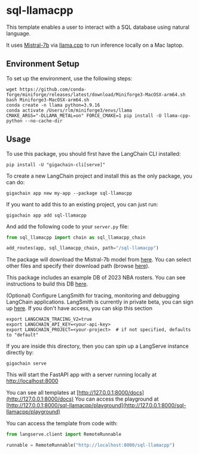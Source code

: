 
# sql-llamacpp

This template enables a user to interact with a SQL database using natural language. 

It uses [Mistral-7b](https://mistral.ai/news/announcing-mistral-7b/) via [llama.cpp](https://github.com/ggerganov/llama.cpp) to run inference locally on a Mac laptop.

## Environment Setup

To set up the environment, use the following steps:

```shell
wget https://github.com/conda-forge/miniforge/releases/latest/download/Miniforge3-MacOSX-arm64.sh
bash Miniforge3-MacOSX-arm64.sh
conda create -n llama python=3.9.16
conda activate /Users/rlm/miniforge3/envs/llama
CMAKE_ARGS="-DLLAMA_METAL=on" FORCE_CMAKE=1 pip install -U llama-cpp-python --no-cache-dir
```

## Usage

To use this package, you should first have the LangChain CLI installed:

```shell
pip install -U "gigachain-cli[serve]"
```

To create a new LangChain project and install this as the only package, you can do:

```shell
gigachain app new my-app --package sql-llamacpp
```

If you want to add this to an existing project, you can just run:

```shell
gigachain app add sql-llamacpp
```

And add the following code to your `server.py` file:
```python
from sql_llamacpp import chain as sql_llamacpp_chain

add_routes(app, sql_llamacpp_chain, path="/sql-llamacpp")
```

The package will download the Mistral-7b model from [here](https://huggingface.co/TheBloke/Mistral-7B-Instruct-v0.1-GGUF). You can select other files and specify their download path (browse [here](https://huggingface.co/TheBloke)).

This package includes an example DB of 2023 NBA rosters. You can see instructions to build this DB [here](https://github.com/facebookresearch/llama-recipes/blob/main/demo_apps/StructuredLlama.ipynb).

(Optional) Configure LangSmith for tracing, monitoring and debugging LangChain applications. LangSmith is currently in private beta, you can sign up [here](https://smith.langchain.com/). If you don't have access, you can skip this section

```shell
export LANGCHAIN_TRACING_V2=true
export LANGCHAIN_API_KEY=<your-api-key>
export LANGCHAIN_PROJECT=<your-project>  # if not specified, defaults to "default"
```

If you are inside this directory, then you can spin up a LangServe instance directly by:

```shell
gigachain serve
```

This will start the FastAPI app with a server running locally at 
[http://localhost:8000](http://localhost:8000)

You can see all templates at [http://127.0.0.1:8000/docs](http://127.0.0.1:8000/docs)
You can access the playground at [http://127.0.0.1:8000/sql-llamacpp/playground](http://127.0.0.1:8000/sql-llamacpp/playground)  

You can access the template from code with:

```python
from langserve.client import RemoteRunnable

runnable = RemoteRunnable("http://localhost:8000/sql-llamacpp")
```
